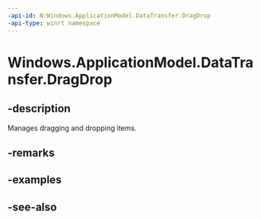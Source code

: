 ```yaml
---
-api-id: N:Windows.ApplicationModel.DataTransfer.DragDrop
-api-type: winrt namespace
---
```


# Windows.ApplicationModel.DataTransfer.DragDrop

## -description
Manages dragging and dropping items.

## -remarks

## -examples

## -see-also